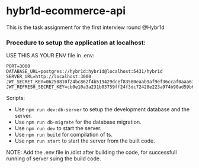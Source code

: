 # hybr1d-ecommerce-api

  This is the task assignment for the first interview round @Hybr1d

### Procedure to setup the application at localhost: 

USE THIS AS YOUR ENV file in .env: 

```
PORT=3000
DATABASE_URL=postgres://hybr1d:hybr1d@localhost:5431/hybr1d
SERVER_URL=http://localhost:3000
JWT_SECRET_KEY=06250810f24bc862f4b519429dcef83580eaab9af9ef36ccaf0aaa6785fd46b50cd4200db837602097c1ba6c8d591f434bd49cc7c31d0b0df69666f37f788d6b
JWT_REFRESH_SECRET_KEY=cb0e10a3a231b03759ff24f3dc72428e223a974b90ad59b6fc7e3a107800f31da91eca26c84562853c6a4929a075153bcda76302d8053a991611287d476f6084
```

Scripts: 

- Use `npm run dev:db-server` to setup the development database and the server. 
- Use `npm run db-migrate` for the database migration.
- Use `npm run dev` to start the server.
- Use `npm run build` for compilation of ts. 
- Use `npm run start` to start the server from the  built code. 

NOTE: Add the .env file in /dist after building the code, for successfull running of server suing the build code. 
